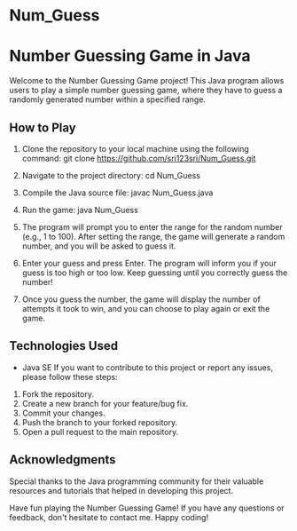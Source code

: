 # Num_Guess
# Number Guessing Game in Java

Welcome to the Number Guessing Game project! This Java program allows users to play a simple number guessing game, where they have to guess a randomly generated number within a specified range.

## How to Play

1. Clone the repository to your local machine using the following command:
git clone https://github.com/sri123sri/Num_Guess.git

2. Navigate to the project directory:
cd Num_Guess

3. Compile the Java source file:
javac Num_Guess.java

4. Run the game:
java Num_Guess
5. The program will prompt you to enter the range for the random number (e.g., 1 to 100). After setting the range, the game will generate a random number, and you will be asked to guess it.

6. Enter your guess and press Enter. The program will inform you if your guess is too high or too low. Keep guessing until you correctly guess the number!

7. Once you guess the number, the game will display the number of attempts it took to win, and you can choose to play again or exit the game.
## Technologies Used
- Java SE
  If you want to contribute to this project or report any issues, please follow these steps:

1. Fork the repository.
2. Create a new branch for your feature/bug fix.
3. Commit your changes.
4. Push the branch to your forked repository.
5. Open a pull request to the main repository.
## Acknowledgments
Special thanks to the Java programming community for their valuable resources and tutorials that helped in developing this project.

Have fun playing the Number Guessing Game! If you have any questions or feedback, don't hesitate to contact me.
Happy coding!
